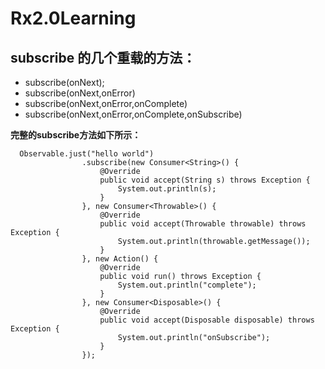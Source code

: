 # Rx2.0Learning
## subscribe 的几个重载的方法：
* subscribe(onNext);
* subscribe(onNext,onError)
* subscribe(onNext,onError,onComplete)
* subscribe(onNext,onError,onComplete,onSubscribe)

**完整的subscribe方法如下所示：**
```
  Observable.just("hello world")
                .subscribe(new Consumer<String>() {
                    @Override
                    public void accept(String s) throws Exception {
                        System.out.println(s);
                    }
                }, new Consumer<Throwable>() {
                    @Override
                    public void accept(Throwable throwable) throws Exception {
                        System.out.println(throwable.getMessage());
                    }
                }, new Action() {
                    @Override
                    public void run() throws Exception {
                        System.out.println("complete");
                    }
                }, new Consumer<Disposable>() {
                    @Override
                    public void accept(Disposable disposable) throws Exception {
                        System.out.println("onSubscribe");
                    }
                });
```


